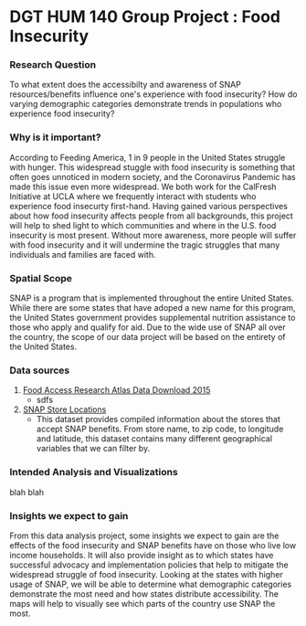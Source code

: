 # DGT HUM 140 Group Project : Food Insecurity
### Research Question
To what extent does the accessibilty and awareness of SNAP resources/benefits influence one's experience with food insecurity?
How do varying demographic categories demonstrate trends in populations who experience food insecurity?

### Why is it important?
According to Feeding America, 1 in 9 people in the United States struggle with hunger. This widespread stuggle with food insecurity is something that often goes unnoticed in modern society, and the Coronavirus Pandemic has made this issue even more widespread. We both work for the CalFresh Initiative at UCLA where we frequently interact with students who experience food insecurty first-hand. Having gained various perspectives about how food insecurity affects people from all backgrounds, this project will help to shed light to which communities and where in the U.S. food insecurity is most present. Without more awareness, more people will suffer with food insecurity and it will undermine the tragic struggles that many individuals and families are faced with. 

### Spatial Scope
SNAP is a program that is implemented throughout the entire United States. While there are some states that have adoped a new name for this program, the United States government provides supplemental nutrition assistance to those who apply and qualify for aid. Due to the wide use of SNAP all over the country, the scope of our data project will be based on the entirety of the United States. 

### Data sources
1. [Food Access Research Atlas Data Download 2015](https://www.ers.usda.gov/data-products/food-access-research-atlas/download-the-data/)
    * sdfs
2. [SNAP Store Locations](https://usda-fns.hub.arcgis.com/datasets/USDA-FNS::snap-store-locations/data?geometry=153.412%2C-9.799%2C177.319%2C74.211)
    * This dataset provides compiled information about the stores that accept SNAP benefits. From store name, to zip code, to longitude and latitude, this dataset contains many different geographical variables that we can filter by. 

### Intended Analysis and Visualizations
blah blah

### Insights we expect to gain
From this data analysis project, some insights we expect to gain are the effects of the food insecurity and SNAP benefits have on those who live low income households. It will also provide insight as to which states have successful advocacy and implementation policies that help to mitigate the widespread struggle of food insecurity. Looking at the states with higher usage of SNAP, we will be able to determine what demographic categories demonstrate the most need and how states distribute accessibility. The maps will help to visually see which parts of the country use SNAP the most.
